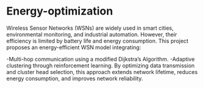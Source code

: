 # Energy-optimization
Wireless Sensor Networks (WSNs) are widely used in smart cities, environmental monitoring, and industrial automation. However, their efficiency is limited by battery life and energy consumption. This project proposes an energy-efficient WSN model integrating:

-Multi-hop communication using a modified Dijkstra’s Algorithm.
-Adaptive clustering through reinforcement learning.
By optimizing data transmission and cluster head selection, this approach extends network lifetime, reduces energy consumption, and improves network reliability.
